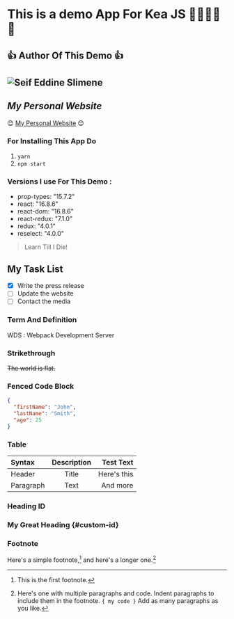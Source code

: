 # This is a demo App For Kea JS 👏👏👏👏👏
## 👍 **Author Of This Demo** 👍
![Seif Eddine Slimene](https://avatars.githubusercontent.com/u/57100260?v=4)
---
## *My Personal Website*
😊 [My Personal Website](https://www.seifeddineslimene.com) 😊
### For Installing This App Do
1. `yarn`
2. `npm start`
### Versions I use For This Demo : 
- prop-types: "15.7.2"
- react: "16.8.6"
- react-dom: "16.8.6"
- react-redux: "7.1.0"
- redux: "4.0.1"
- reselect: "4.0.0"
> Learn Till I Die!
## My Task List
- [x] Write the press release
- [ ] Update the website
- [ ] Contact the media
### Term And Definition
WDS
: Webpack Development Server
### Strikethrough
~~The world is flat.~~
### Fenced Code Block
```json
{
  "firstName": "John",
  "lastName": "Smith",
  "age": 25
}
```
### Table
| Syntax      | Description | Test Text     |
| :---        |    :----:   |          ---: |
| Header      | Title       | Here's this   |
| Paragraph   | Text        | And more      |
### Heading ID
### My Great Heading {#custom-id}
### Footnote
Here's a simple footnote,[^1] and here's a longer one.[^bignote]
[^1]: This is the first footnote.
[^bignote]: Here's one with multiple paragraphs and code.
    Indent paragraphs to include them in the footnote.
    `{ my code }`
    Add as many paragraphs as you like.